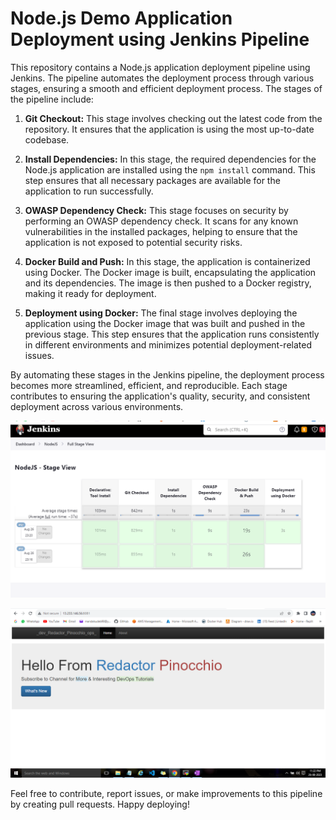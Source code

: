 # Node.js Demo Application Deployment using Jenkins Pipeline

This repository contains a Node.js application deployment pipeline using Jenkins. The pipeline automates the deployment process through various stages, ensuring a smooth and efficient deployment process. The stages of the pipeline include:

1. **Git Checkout:** This stage involves checking out the latest code from the repository. It ensures that the application is using the most up-to-date codebase.

2. **Install Dependencies:** In this stage, the required dependencies for the Node.js application are installed using the `npm install` command. This step ensures that all necessary packages are available for the application to run successfully.

3. **OWASP Dependency Check:** This stage focuses on security by performing an OWASP dependency check. It scans for any known vulnerabilities in the installed packages, helping to ensure that the application is not exposed to potential security risks.

4. **Docker Build and Push:** In this stage, the application is containerized using Docker. The Docker image is built, encapsulating the application and its dependencies. The image is then pushed to a Docker registry, making it ready for deployment.

5. **Deployment using Docker:** The final stage involves deploying the application using the Docker image that was built and pushed in the previous stage. This step ensures that the application runs consistently in different environments and minimizes potential deployment-related issues.

By automating these stages in the Jenkins pipeline, the deployment process becomes more streamlined, efficient, and reproducible. Each stage contributes to ensuring the application's quality, security, and consistent deployment across various environments.

![Deployment-stages](https://github.com/EmAdd9/Demo-webpage-NodeJs/blob/6a3ef3eac0a8a8f9aa4d601bb35c7da88bdd7a31/images/NodeJsDemo_CI-CD.png)

![Running-webpage](https://github.com/EmAdd9/Demo-webpage-NodeJs/blob/6a3ef3eac0a8a8f9aa4d601bb35c7da88bdd7a31/images/Demo%20App.png)

Feel free to contribute, report issues, or make improvements to this pipeline by creating pull requests. Happy deploying!
